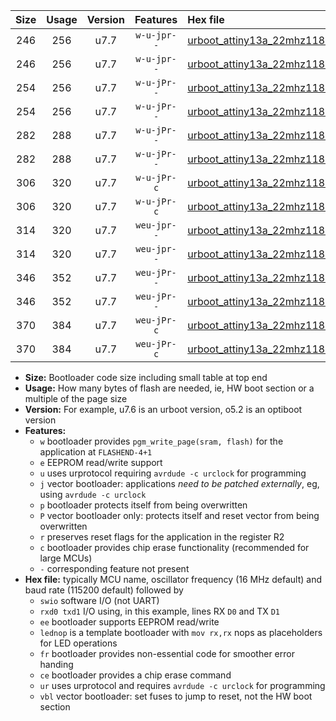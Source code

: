 |Size|Usage|Version|Features|Hex file|
|:-:|:-:|:-:|:-:|:--|
|246|256|u7.7|`w-u-jpr--`|[urboot_attiny13a_22mhz1184_115200bps_swio_rxb0_txb1_lednop_ur_vbl.hex](https://raw.githubusercontent.com/stefanrueger/urboot.hex/main/mcus/attiny13a/fcpu_22mhz1184/115200_bps/urboot_attiny13a_22mhz1184_115200bps_swio_rxb0_txb1_lednop_ur_vbl.hex)|
|246|256|u7.7|`w-u-jpr--`|[urboot_attiny13a_22mhz1184_115200bps_swio_rxb1_txb0_lednop_ur_vbl.hex](https://raw.githubusercontent.com/stefanrueger/urboot.hex/main/mcus/attiny13a/fcpu_22mhz1184/115200_bps/urboot_attiny13a_22mhz1184_115200bps_swio_rxb1_txb0_lednop_ur_vbl.hex)|
|254|256|u7.7|`w-u-jPr--`|[urboot_attiny13a_22mhz1184_115200bps_swio_rxb0_txb1_ur_vbl.hex](https://raw.githubusercontent.com/stefanrueger/urboot.hex/main/mcus/attiny13a/fcpu_22mhz1184/115200_bps/urboot_attiny13a_22mhz1184_115200bps_swio_rxb0_txb1_ur_vbl.hex)|
|254|256|u7.7|`w-u-jPr--`|[urboot_attiny13a_22mhz1184_115200bps_swio_rxb1_txb0_ur_vbl.hex](https://raw.githubusercontent.com/stefanrueger/urboot.hex/main/mcus/attiny13a/fcpu_22mhz1184/115200_bps/urboot_attiny13a_22mhz1184_115200bps_swio_rxb1_txb0_ur_vbl.hex)|
|282|288|u7.7|`w-u-jPr--`|[urboot_attiny13a_22mhz1184_115200bps_swio_rxb0_txb1_lednop_fr_ur_vbl.hex](https://raw.githubusercontent.com/stefanrueger/urboot.hex/main/mcus/attiny13a/fcpu_22mhz1184/115200_bps/urboot_attiny13a_22mhz1184_115200bps_swio_rxb0_txb1_lednop_fr_ur_vbl.hex)|
|282|288|u7.7|`w-u-jPr--`|[urboot_attiny13a_22mhz1184_115200bps_swio_rxb1_txb0_lednop_fr_ur_vbl.hex](https://raw.githubusercontent.com/stefanrueger/urboot.hex/main/mcus/attiny13a/fcpu_22mhz1184/115200_bps/urboot_attiny13a_22mhz1184_115200bps_swio_rxb1_txb0_lednop_fr_ur_vbl.hex)|
|306|320|u7.7|`w-u-jPr-c`|[urboot_attiny13a_22mhz1184_115200bps_swio_rxb0_txb1_lednop_fr_ce_ur_vbl.hex](https://raw.githubusercontent.com/stefanrueger/urboot.hex/main/mcus/attiny13a/fcpu_22mhz1184/115200_bps/urboot_attiny13a_22mhz1184_115200bps_swio_rxb0_txb1_lednop_fr_ce_ur_vbl.hex)|
|306|320|u7.7|`w-u-jPr-c`|[urboot_attiny13a_22mhz1184_115200bps_swio_rxb1_txb0_lednop_fr_ce_ur_vbl.hex](https://raw.githubusercontent.com/stefanrueger/urboot.hex/main/mcus/attiny13a/fcpu_22mhz1184/115200_bps/urboot_attiny13a_22mhz1184_115200bps_swio_rxb1_txb0_lednop_fr_ce_ur_vbl.hex)|
|314|320|u7.7|`weu-jpr--`|[urboot_attiny13a_22mhz1184_115200bps_swio_rxb0_txb1_ee_lednop_ur_vbl.hex](https://raw.githubusercontent.com/stefanrueger/urboot.hex/main/mcus/attiny13a/fcpu_22mhz1184/115200_bps/urboot_attiny13a_22mhz1184_115200bps_swio_rxb0_txb1_ee_lednop_ur_vbl.hex)|
|314|320|u7.7|`weu-jpr--`|[urboot_attiny13a_22mhz1184_115200bps_swio_rxb1_txb0_ee_lednop_ur_vbl.hex](https://raw.githubusercontent.com/stefanrueger/urboot.hex/main/mcus/attiny13a/fcpu_22mhz1184/115200_bps/urboot_attiny13a_22mhz1184_115200bps_swio_rxb1_txb0_ee_lednop_ur_vbl.hex)|
|346|352|u7.7|`weu-jPr--`|[urboot_attiny13a_22mhz1184_115200bps_swio_rxb0_txb1_ee_lednop_fr_ur_vbl.hex](https://raw.githubusercontent.com/stefanrueger/urboot.hex/main/mcus/attiny13a/fcpu_22mhz1184/115200_bps/urboot_attiny13a_22mhz1184_115200bps_swio_rxb0_txb1_ee_lednop_fr_ur_vbl.hex)|
|346|352|u7.7|`weu-jPr--`|[urboot_attiny13a_22mhz1184_115200bps_swio_rxb1_txb0_ee_lednop_fr_ur_vbl.hex](https://raw.githubusercontent.com/stefanrueger/urboot.hex/main/mcus/attiny13a/fcpu_22mhz1184/115200_bps/urboot_attiny13a_22mhz1184_115200bps_swio_rxb1_txb0_ee_lednop_fr_ur_vbl.hex)|
|370|384|u7.7|`weu-jPr-c`|[urboot_attiny13a_22mhz1184_115200bps_swio_rxb0_txb1_ee_lednop_fr_ce_ur_vbl.hex](https://raw.githubusercontent.com/stefanrueger/urboot.hex/main/mcus/attiny13a/fcpu_22mhz1184/115200_bps/urboot_attiny13a_22mhz1184_115200bps_swio_rxb0_txb1_ee_lednop_fr_ce_ur_vbl.hex)|
|370|384|u7.7|`weu-jPr-c`|[urboot_attiny13a_22mhz1184_115200bps_swio_rxb1_txb0_ee_lednop_fr_ce_ur_vbl.hex](https://raw.githubusercontent.com/stefanrueger/urboot.hex/main/mcus/attiny13a/fcpu_22mhz1184/115200_bps/urboot_attiny13a_22mhz1184_115200bps_swio_rxb1_txb0_ee_lednop_fr_ce_ur_vbl.hex)|

- **Size:** Bootloader code size including small table at top end
- **Usage:** How many bytes of flash are needed, ie, HW boot section or a multiple of the page size
- **Version:** For example, u7.6 is an urboot version, o5.2 is an optiboot version
- **Features:**
  + `w` bootloader provides `pgm_write_page(sram, flash)` for the application at `FLASHEND-4+1`
  + `e` EEPROM read/write support
  + `u` uses urprotocol requiring `avrdude -c urclock` for programming
  + `j` vector bootloader: applications *need to be patched externally*, eg, using `avrdude -c urclock`
  + `p` bootloader protects itself from being overwritten
  + `P` vector bootloader only: protects itself and reset vector from being overwritten
  + `r` preserves reset flags for the application in the register R2
  + `c` bootloader provides chip erase functionality (recommended for large MCUs)
  + `-` corresponding feature not present
- **Hex file:** typically MCU name, oscillator frequency (16 MHz default) and baud rate (115200 default) followed by
  + `swio` software I/O (not UART)
  + `rxd0 txd1` I/O using, in this example, lines RX `D0` and TX `D1`
  + `ee` bootloader supports EEPROM read/write
  + `lednop` is a template bootloader with `mov rx,rx` nops as placeholders for LED operations
  + `fr` bootloader provides non-essential code for smoother error handing
  + `ce` bootloader provides a chip erase command
  + `ur` uses urprotocol and requires `avrdude -c urclock` for programming
  + `vbl` vector bootloader: set fuses to jump to reset, not the HW boot section
